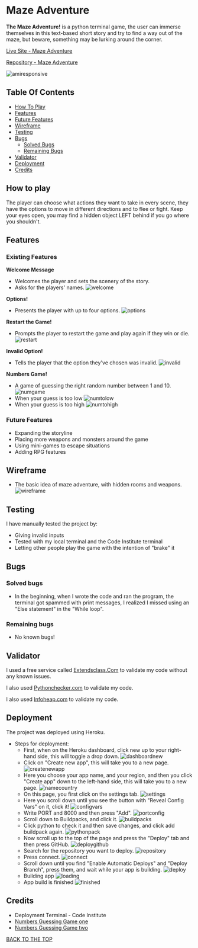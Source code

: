 # Maze Adventure
**The Maze Adventure!** is a python terminal game, the user can immerse themselves in this text-based short story and try to find a way out of the maze, but beware, something may be lurking around the corner.

[Live Site - Maze Adventure](https://mazeadventure.herokuapp.com/)

[Repository - Maze Adventure](https://github.com/Madebybrown/MazeAdventure.com)

![amiresponsive](assets/images/amiresponsive.png)

## Table Of Contents
- [How To Play](#how-to-play)
- [Features](#features)
- [Future Features](#future-features)
- [Wireframe](#wireframe)
- [Testing](#testing)
- [Bugs](#bugs)
    - [Solved Bugs](#solved-bugs)
    - [Remaining Bugs](#remaining-bugs)
- [Validator](#validator)
- [Deployment](#deployment)
- [Credits](#credits)

## How to play
The player can choose what actions they want to take in every scene, they have the options to move in different directions and to flee or fight.
Keep your eyes open, you may find a hidden object LEFT behind if you go where you shouldn't.

## Features
### Existing Features

**Welcome Message**
- Welcomes the player and sets the scenery of the story.
- Asks for the players' names.
![welcome](assets/images/featureone.png)

**Options!**
- Presents the player with up to four options.
![options](assets/images/featuretwo.png)

**Restart the Game!**
- Prompts the player to restart the game and play again if they win or die.
![restart](assets/images/featurethree.png)

**Invalid Option!**
- Tells the player that the option they've chosen was invalid.
![invalid](assets/images/featurefour.png)

**Numbers Game!**
- A game of guessing the right random number between 1 and 10.
![numgame](assets/images/numgame.png)
- When your guess is too low
![numtolow](assets/images/numtolow.png)
- When your guess is too high
![numtohigh](assets/images/numtohigh.png)

### Future Features
- Expanding the storyline
- Placing more weapons and monsters around the game
- Using mini-games to escape situations
- Adding RPG features

## Wireframe
- The basic idea of maze adventure, with hidden rooms and weapons.
![wireframe](assets/images/wireframe.png)

## Testing
I have manually tested the project by:
- Giving invalid inputs
- Tested with my local terminal and the Code Institute terminal
- Letting other people play the game with the intention of "brake" it

## Bugs
### Solved bugs
- In the beginning, when I wrote the code and ran the program, the terminal got spammed with print messages, I realized I missed using an "Else statement" in the "While loop".

### Remaining bugs
- No known bugs!

## Validator
I used a free service called [Extendsclass.Com](https://extendsclass.com/python-tester.html) to validate my code without any known issues.

I also used [Pythonchecker.com](https://www.pythonchecker.com/) to validate my code.

I also used [Infoheap.com](https://infoheap.com/python-lint-online/) to validate my code.

## Deployment
The project was deployed using Heroku.
 - Steps for deployment:
    - First, when on the Heroku dashboard, click new up to your right-hand side, this will toggle a drop down.
![dashboardnew](assets/images/dashboardnew.png)
    - Click on "Create new app", this will take you to a new page.
![createnewapp](assets/images/createnewapp.png)
    - Here you choose your app name, and your region, and then you click "Create app" down to the left-hand side, this will take you to a new page.
![namecountry](assets/images/namecountry.png)
    - On this page, you first click on the settings tab.
![settings](assets/images/settings.png)
    - Here you scroll down until you see the button with "Reveal Config Vars" on it, click it!
![configvars](assets/images/configvars.png)
    - Write PORT and 8000 and then press "Add". 
![portconfig](assets/images/portconfig.png)
    - Scroll down to Buildpacks, and click it.
![buildpacks](assets/images/buildpacks.png)
    - Click python to check it and then save changes, and click add buildpack again.
![pythonpack](assets/images/pythonpack.png)
    - Now scroll up to the top of the page and press the "Deploy" tab and then press GitHub.
![deploygithub](assets/images/deploygithub.png)
    - Search for the repository you want to deploy.
![repository](assets/images/repository.png)
    - Press connect.
![connect](assets/images/connect.png)
    - Scroll down until you find "Enable Automatic Deploys" and "Deploy Branch", press them, and wait while your app is building.
![deploy](assets/images/deploy.png)
    - Building app
![loading](assets/images/loading.png)
    - App build is finished
![finished](assets/images/finished.png)

## Credits
- Deployment Terminal - Code Institute
- [Numbers Guessing Game one](https://geekflare.com/python-number-guessing-game/)
- [Numbers Guessing Game two](https://codingnomads.co/blog/python-project-for-beginners-guess-the-number-game/)

[BACK TO THE TOP](#maze-adventure)